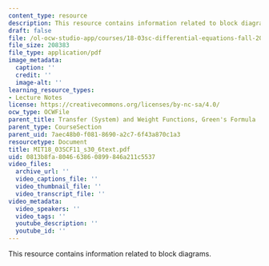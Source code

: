 ```yaml
---
content_type: resource
description: This resource contains information related to block diagrams.
draft: false
file: /ol-ocw-studio-app/courses/18-03sc-differential-equations-fall-2011/0813b8fa804663860899846a211c5537_MIT18_03SCF11_s30_6text.pdf
file_size: 208383
file_type: application/pdf
image_metadata:
  caption: ''
  credit: ''
  image-alt: ''
learning_resource_types:
- Lecture Notes
license: https://creativecommons.org/licenses/by-nc-sa/4.0/
ocw_type: OCWFile
parent_title: Transfer (System) and Weight Functions, Green's Formula
parent_type: CourseSection
parent_uid: 7aec48b0-f081-8690-a2c7-6f43a870c1a3
resourcetype: Document
title: MIT18_03SCF11_s30_6text.pdf
uid: 0813b8fa-8046-6386-0899-846a211c5537
video_files:
  archive_url: ''
  video_captions_file: ''
  video_thumbnail_file: ''
  video_transcript_file: ''
video_metadata:
  video_speakers: ''
  video_tags: ''
  youtube_description: ''
  youtube_id: ''
---
```

This resource contains information related to block diagrams.